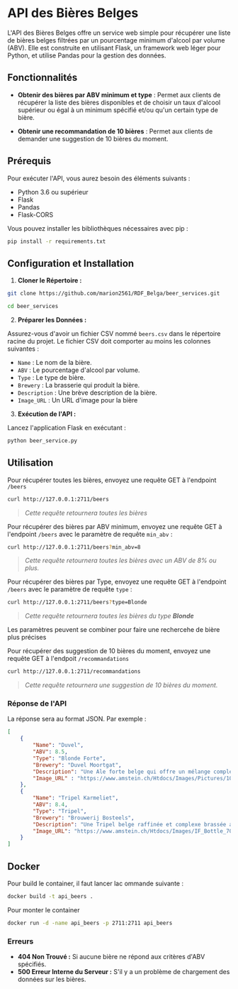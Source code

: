 # API des Bières Belges

L'API des Bières Belges offre un service web simple pour récupérer une liste de bières belges filtrées par un pourcentage minimum d'alcool par volume (ABV). Elle est construite en utilisant Flask, un framework web léger pour Python, et utilise Pandas pour la gestion des données.

## Fonctionnalités

- **Obtenir des bières par ABV minimum et type** : Permet aux clients de récupérer la liste des bières disponibles et de choisir un taux d'alcool supérieur ou égal à un minimum spécifié et/ou qu'un certain type de bière.

- **Obtenir une recommandation de 10 bières** : Permet aux clients de demander une suggestion de 10 bières du moment.

## Prérequis

Pour exécuter l'API, vous aurez besoin des éléments suivants :
- Python 3.6 ou supérieur
- Flask
- Pandas
- Flask-CORS

Vous pouvez installer les bibliothèques nécessaires avec pip :

```bash
pip install -r requirements.txt
```
## Configuration et Installation

1. **Cloner le Répertoire :**

```bash
git clone https://github.com/marion2561/RDF_Belga/beer_services.git

cd beer_services
```

2. **Préparer les Données :**

Assurez-vous d'avoir un fichier CSV nommé ```beers.csv``` dans le répertoire racine du projet. Le fichier CSV doit comporter au moins les colonnes suivantes :
- ```Name``` : Le nom de la bière.
- ```ABV``` : Le pourcentage d'alcool par volume.
- ```Type``` : Le type de bière.
- ```Brewery``` : La brasserie qui produit la bière.
- ```Description``` : Une brève description de la bière.
- ```Image_URL``` : Un URL d'image pour la bière

3. **Exécution de l'API :**

Lancez l'application Flask en exécutant :

```bash
python beer_service.py
```

## Utilisation

Pour récupérer toutes les bières, envoyez une requête GET à l'endpoint ```/beers```
```bash
curl http://127.0.0.1:2711/beers
```
> *Cette requête retournera toutes les bières*

Pour récupérer des bières par ABV minimum, envoyez une requête GET à l'endpoint ```/beers``` avec le paramètre de requête ```min_abv``` :
```bash
curl http://127.0.0.1:2711/beers?min_abv=8
```
> *Cette requête retournera toutes les bières avec un ABV de 8% ou plus.*

Pour récupérer des bières par Type, envoyez une requête GET à l'endpoint ```/beers``` avec le paramètre de requête ```type``` :
```bash
curl http://127.0.0.1:2711/beers?type=Blonde
```
> *Cette requête retournera toutes les bières du type **Blonde***

Les paramètres peuvent se combiner pour faire une rechercehe de bière plus précises

Pour récupérer des suggestion de 10 bières du moment, envoyez une requête GET à l'endpoit ```/recommandations```
```bash
curl http://127.0.0.1:2711/recommandations
```
> *Cette requête retournera une suggestion de 10 bières du moment.*



### Réponse de l'API

La réponse sera au format JSON. Par exemple :

```json
[
    {
        "Name": "Duvel",
        "ABV": 8.5,
        "Type": "Blonde Forte",
        "Brewery": "Duvel Moortgat",
        "Description": "Une Ale forte belge qui offre un mélange complexe d'arômes floraux de houblon et de douceur maltée équilibrée.",
        "Image_URL" : "https://www.amstein.ch/Htdocs/Images/Pictures/101571.jpg"
    },
    {
        "Name": "Tripel Karmeliet",
        "ABV": 8.4,
        "Type": "Tripel",
        "Brewery": "Brouwerij Bosteels",
        "Description": "Une Tripel belge raffinée et complexe brassée avec trois types de grains et un profil de saveur robuste.",
        "Image_URL": "https://www.amstein.ch/Htdocs/Images/IF_Bottle_700/111911.jpg"
    }
]
```

## Docker

Pour build le container, il faut lancer lac ommande suivante :
```bash
docker build -t api_beers .
```

Pour monter le container
```bash
docker run -d -name api_beers -p 2711:2711 api_beers
```

### Erreurs

- **404 Non Trouvé :** Si aucune bière ne répond aux critères d'ABV spécifiés.
- **500 Erreur Interne du Serveur :** S'il y a un problème de chargement des données sur les bières.